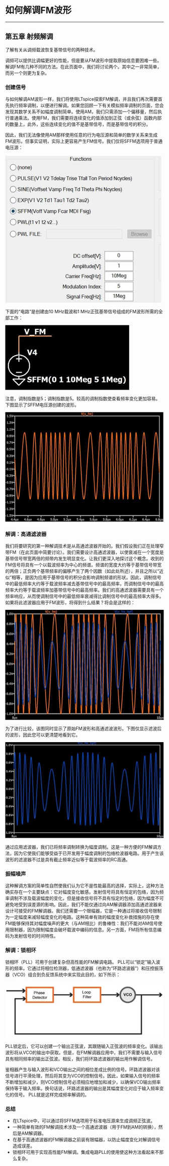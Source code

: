 # 如何解调FM波形

------

## 第五章 射频解调

了解有关从调频载波恢复基带信号的两种技术。

调频可以提供比调幅更好的性能，但是要从FM波形中提取原始信息要困难一些。解调FM有几种不同的方法。在此页面中，我们将讨论两个。其中之一非常简单，而另一个则更为复杂。

### 创建信号

与如何解调AM波形一样，我们将使用LTspice探索FM解调，并且我们再次需要首先执行频率调制，以便进行解调。如果您回顾一下有关模拟频率调制的页面，您会发现其数学关系不如幅度调制简单。使用AM，我们只需添加一个偏移量，然后执行普通乘法。使用FM，我们需要将连续变化的值添加到正弦（或余弦）函数内部的数量上，此外，这些连续变化的值不是基带信号，而是基带信号的积分。

因此，我们无法像使用AM那样使用任意的行为电压源和简单的数学关系来生成FM波形。但事实证明，实际上更容易产生FM信号。我们仅将SFFM选项用于普通电压源：

![demod_2](imgs/RFT_ch5_pg2_1.jpg)

下面的“电路”是创建由10 MHz载波和1 MHz正弦基带信号组成的FM波形所需的全部工作：

![demod_2](imgs/RFT_ch5_pg2_2.jpg)

注意，调制指数是5；调制指数是5。较高的调制指数使查看频率变化更加容易。下图显示了SFFM电压源创建的波形。

![demod_2](imgs/RFT_ch5_pg2_3.jpg)

### 解调：高通滤波器

我们将要研究的第一种解调技术是从高通滤波器开始的。我们假设我们正在处理窄带FM（在此页面中简要讨论）。我们需要设计高通滤波器，以使衰减在一个宽度是基带信号带宽两倍的频带内发生明显变化。让我们更深入地探讨这个概念。收到的FM信号将具有一个以载波频率为中心的频谱。频谱的宽度大约等于基带信号带宽的两倍；正负两个基带频率的偏移产生了两个因数（如此处所述），并且之所以“近似”相等，是因为应用于基带信号的积分会影响调制频谱的形状。因此，调制信号中的最低频率大约等于载波频率减去基带信号中的最高频率，而调制信号中的最高频率大约等于载波频率加基带信号中的最高频率。我们的高通滤波器需要具有一个频率响应，从而使调制信号中的最低频率衰减得比调制信号中的最高频率大得多。如果将此滤波器应用于FM波形，将得到什么结果？将会是这样的：

![demod_2](imgs/RFT_ch5_pg2_4.jpg)

为了进行比较，该图同时显示了原始FM波形和高通滤波波形。下图仅显示滤波后的波形，因此您可以更清楚地看到它。

![demod_2](imgs/RFT_ch5_pg2_5.jpg)

通过应用滤波器，我们已将频率调制转换为幅度调制。这是一种方便的FM解调方法，因为它使我们能够受益于已开发用于幅度调制的包络检波器电路。用于产生该波形的滤波器不过是具有截止频率近似等于载波频率的RC高通。

### 振幅噪声

这种解调方案的简单性自然使我们认为它不是性能最高的选择，实际上，这种方法确实存在一个主要缺点：它对幅度变化敏感。发射信号将具有恒定的包络，因为频率调制不涉及载波幅度的变化，但是接收信号将不具有恒定的包络，因为幅度不可避免地受到误差源的影响。因此，我们不能仅通过向AM解调器添加高通滤波器来设计可接受的FM解调器。我们还需要一个限幅器，它是一种通过将接收信号限制为一定幅度来减轻幅度变化的电路。这种简单有效的幅度变化补救措施的存在使FM能够保持其对幅度噪声的更大（与AM相比）的鲁棒性：我们不能对AM信号使用限制器，因为限制幅度会破坏载波中编码的信息。另一方面，FM将所有信息编码为发射信号的时间特性。

### 解调：锁相环

锁相环（PLL）可用于创建复杂但高性能的FM解调电路。 PLL可以“锁定”输入波形的频率。它通过将相位检测器，低通滤波器（也称为“环路滤波器”）和压控振荡器（VCO）组合到负反馈系统中来实现此目的，如下所示：

![demod_2](imgs/RFT_ch5_pg2_6.jpg)

PLL锁定后，它可以创建一个输出正弦波，其跟随输入正弦波的频率变化。该输出波形将从VCO的输出中获取。但是，在FM解调器应用中，我们不需要与输入信号具有相同频率的输出正弦波。相反，我们将环路滤波器的输出用作解调信号。

鉴相器产生与输入波形和VCO输出之间的相位差成比例的信号。环路滤波器对该信号进行平滑处理，然后将其变为VCO的控制信号。因此，如果输入信号的频率不断增加和减少，则VCO控制信号必须相应地增加和减少，以确保VCO输出频率保持等于输入频率。换句话说，环路滤波器的输出是其幅度变化对应于输入频率变化的信号。 PLL就是这样完成频率解调的。

### 总结
* 在LTspice中，可以通过将SFFM选项用于标准电压源来生成调频正弦波。
* 一种简单有效的FM解调技术涉及一个高通滤波器（用于FM到AM的转换），然后是AM解调器。
* 在基于高通滤波器的FM解调器之前装有限幅器，以防止幅度变化对解调信号造成误差。
* 锁相环可用于实现高性能FM解调。集成电路PLL的使用使这种方法看起来不那么复杂。